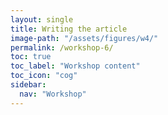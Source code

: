 ```yaml
---
layout: single
title: Writing the article  
image-path: "/assets/figures/w4/"
permalink: /workshop-6/
toc: true
toc_label: "Workshop content"
toc_icon: "cog"
sidebar:
  nav: "Workshop"
---
```





